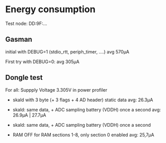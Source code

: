 # Energy consumption

Test node: DD:9F:...

## Gasman
initial with DEBUG=1 (stdio_rtt, periph_timer, ....)
avg 570µA

First try with DEBUG=0:
avg 305µA




## Dongle test
For all: Suppply Voltage 3.305V in power profiler

- skald with 3 byte (+ 3 flags + 4 AD header) static data
avg: 26.3µA

- skald: same data, + ADC sampling battery (VDDH) once a second
avg: 26.9µA  | 27.7µA

- skald: same data, + ADC sampling battery (VDDH) once a second
 + RAM OFF for RAM sections 1-8, only section 0 enabled
avg: 25,7µA
